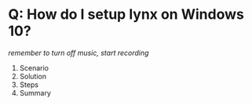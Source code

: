 # Q: How do I setup lynx on Windows 10?

*remember to turn off music, start recording*

1. Scenario
2. Solution
3. Steps
4. Summary

